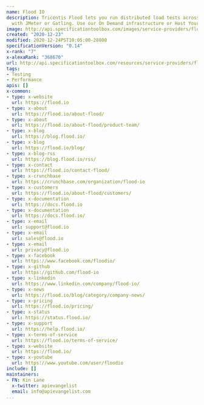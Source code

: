 ```yaml
---
name: Flood IO
description: Tricentis Flood lets you run distributed load tests across the globe
  with JMeter or Gatling. Use our On Demand infrastructure or Host Your Own cloud.
image: http://api.specificationtoolbox.com/images/service-providers/flood-io.jpg
created: "2020-12-23"
modified: 2020-12-24PST10:05:00-28800
specificationVersion: "0.14"
x-rank: "7"
x-alexaRank: "368670"
url: http://api.specificationtoolbox.com/resources/service-providers/flood-io/
tags:
- Testing
- Performance
apis: []
x-common:
- type: x-website
  url: https://flood.io
- type: x-about
  url: https://flood.io/about-flood/
- type: x-about
  url: https://flood.io/about-flood/product-team/
- type: x-blog
  url: https://blog.flood.io/
- type: x-blog
  url: https://flood.io/blog/
- type: x-blog-rss
  url: https://blog.flood.io/rss/
- type: x-contact
  url: https://flood.io/contact-flood/
- type: x-crunchbase
  url: https://crunchbase.com/organization/flood-io
- type: x-customers
  url: https://flood.io/about-flood/customers/
- type: x-documentation
  url: https://docs.flood.io
- type: x-documentation
  url: https://docs.flood.io/
- type: x-email
  url: support@flood.io
- type: x-email
  url: sales@flood.io
- type: x-email
  url: privacy@flood.io
- type: x-facebook
  url: https://www.facebook.com/floodio/
- type: x-github
  url: https://github.com/flood-io
- type: x-linkedin
  url: https://www.linkedin.com/company/flood-io/
- type: x-news
  url: https://flood.io/blog/category/company-news/
- type: x-pricing
  url: https://flood.io/pricing/
- type: x-status
  url: https://status.flood.io/
- type: x-support
  url: https://help.flood.io/
- type: x-terms-of-service
  url: https://flood.io/terms-of-service/
- type: x-website
  url: https://flood.io/
- type: x-youtube
  url: https://www.youtube.com/user/floodio
include: []
maintainers:
- FN: Kin Lane
  x-twitter: apievangelist
  email: info@apievangelist.com
...
```

